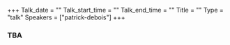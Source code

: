 +++
Talk_date = ""
Talk_start_time = ""
Talk_end_time = ""
Title = ""
Type = "talk"
Speakers = ["patrick-debois"]
+++

<div class="span-15  ">
  <div class="span-15  last ">
  <h3>TBA</h3>
  </div>
</div>
